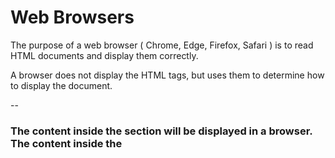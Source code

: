 # Web Browsers

The purpose of a web browser ( Chrome, Edge, Firefox, Safari ) is to read HTML documents and display them correctly.

A browser does not display the HTML tags, but uses them to determine how to display the document.

-- 

### The content inside the <body> section will be displayed in a browser. The content inside the <title> element will be shown in a browser's title bar or in the page's tab.